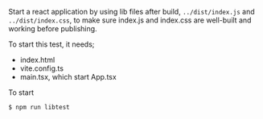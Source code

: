 Start a react application by using lib files after build, 
`../dist/index.js` and `../dist/index.css`, to make sure index.js
and index.css are well-built and working before publishing.

To start this test, it needs;

 * index.html
 * vite.config.ts
 * main.tsx, which start App.tsx

To start
```
$ npm run libtest
```